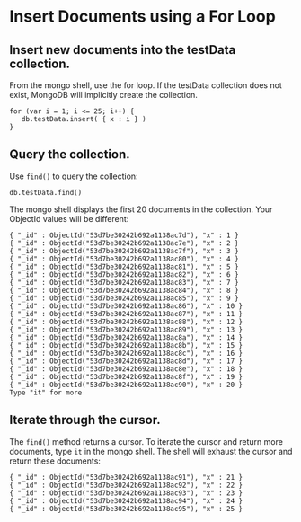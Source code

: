# Insert Documents using a For Loop


## Insert new documents into the testData collection.
From the mongo shell, use the for loop. If the testData collection does not exist, MongoDB will implicitly create the collection.

```
for (var i = 1; i <= 25; i++) {
   db.testData.insert( { x : i } )
}

```

## Query the collection.
Use `find()` to query the collection:

`db.testData.find()`

The mongo shell displays the first 20 documents in the collection. Your ObjectId values will be different:

```
{ "_id" : ObjectId("53d7be30242b692a1138ac7d"), "x" : 1 }
{ "_id" : ObjectId("53d7be30242b692a1138ac7e"), "x" : 2 }
{ "_id" : ObjectId("53d7be30242b692a1138ac7f"), "x" : 3 }
{ "_id" : ObjectId("53d7be30242b692a1138ac80"), "x" : 4 }
{ "_id" : ObjectId("53d7be30242b692a1138ac81"), "x" : 5 }
{ "_id" : ObjectId("53d7be30242b692a1138ac82"), "x" : 6 }
{ "_id" : ObjectId("53d7be30242b692a1138ac83"), "x" : 7 }
{ "_id" : ObjectId("53d7be30242b692a1138ac84"), "x" : 8 }
{ "_id" : ObjectId("53d7be30242b692a1138ac85"), "x" : 9 }
{ "_id" : ObjectId("53d7be30242b692a1138ac86"), "x" : 10 }
{ "_id" : ObjectId("53d7be30242b692a1138ac87"), "x" : 11 }
{ "_id" : ObjectId("53d7be30242b692a1138ac88"), "x" : 12 }
{ "_id" : ObjectId("53d7be30242b692a1138ac89"), "x" : 13 }
{ "_id" : ObjectId("53d7be30242b692a1138ac8a"), "x" : 14 }
{ "_id" : ObjectId("53d7be30242b692a1138ac8b"), "x" : 15 }
{ "_id" : ObjectId("53d7be30242b692a1138ac8c"), "x" : 16 }
{ "_id" : ObjectId("53d7be30242b692a1138ac8d"), "x" : 17 }
{ "_id" : ObjectId("53d7be30242b692a1138ac8e"), "x" : 18 }
{ "_id" : ObjectId("53d7be30242b692a1138ac8f"), "x" : 19 }
{ "_id" : ObjectId("53d7be30242b692a1138ac90"), "x" : 20 }
Type "it" for more
```

## Iterate through the cursor.
The `find()` method returns a cursor. To iterate the cursor and return more documents, type `it` in the mongo shell. The shell will exhaust the cursor and return these documents:

```
{ "_id" : ObjectId("53d7be30242b692a1138ac91"), "x" : 21 }
{ "_id" : ObjectId("53d7be30242b692a1138ac92"), "x" : 22 }
{ "_id" : ObjectId("53d7be30242b692a1138ac93"), "x" : 23 }
{ "_id" : ObjectId("53d7be30242b692a1138ac94"), "x" : 24 }
{ "_id" : ObjectId("53d7be30242b692a1138ac95"), "x" : 25 }
```